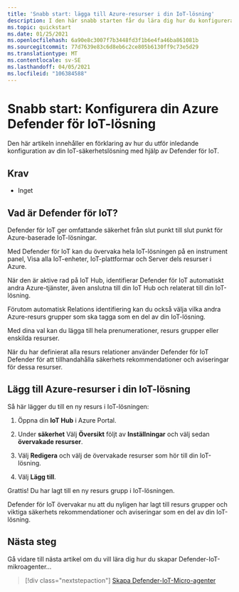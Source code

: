 ```yaml
---
title: 'Snabb start: lägga till Azure-resurser i din IoT-lösning'
description: I den här snabb starten får du lära dig hur du konfigurerar din IoT-lösning från slut punkt till slut punkt med hjälp av Azure Defender för IoT.
ms.topic: quickstart
ms.date: 01/25/2021
ms.openlocfilehash: 6a90e8c3007f7b3448fd3f1b6e4fa46ba861081b
ms.sourcegitcommit: 77d7639e83c6d8eb6c2ce805b6130ff9c73e5d29
ms.translationtype: MT
ms.contentlocale: sv-SE
ms.lasthandoff: 04/05/2021
ms.locfileid: "106384588"
---
```

# <a name="quickstart-configure-your-azure-defender-for-iot-solution"></a>Snabb start: Konfigurera din Azure Defender för IoT-lösning

Den här artikeln innehåller en förklaring av hur du utför inledande konfiguration av din IoT-säkerhetslösning med hjälp av Defender för IoT.

## <a name="prerequisites"></a>Krav

- Inget

## <a name="what-is-defender-for-iot"></a>Vad är Defender för IoT?

Defender för IoT ger omfattande säkerhet från slut punkt till slut punkt för Azure-baserade IoT-lösningar.

Med Defender för IoT kan du övervaka hela IoT-lösningen på en instrument panel, Visa alla IoT-enheter, IoT-plattformar och Server dels resurser i Azure.

När den är aktive rad på IoT Hub, identifierar Defender för IoT automatiskt andra Azure-tjänster, även anslutna till din IoT Hub och relaterat till din IoT-lösning.

Förutom automatisk Relations identifiering kan du också välja vilka andra Azure-resurs grupper som ska tagga som en del av din IoT-lösning.

Med dina val kan du lägga till hela prenumerationer, resurs grupper eller enskilda resurser.

När du har definierat alla resurs relationer använder Defender för IoT Defender för att tillhandahålla säkerhets rekommendationer och aviseringar för dessa resurser.

## <a name="add-azure-resources-to-your-iot-solution"></a>Lägg till Azure-resurser i din IoT-lösning

Så här lägger du till en ny resurs i IoT-lösningen:

1. Öppna din **IoT Hub** i Azure Portal.

1. Under **säkerhet** Välj **Översikt** följt av **Inställningar** och välj sedan **övervakade resurser**.

1. Välj **Redigera** och välj de övervakade resurser som hör till din IoT-lösning.

1. Välj **Lägg till**.

Grattis! Du har lagt till en ny resurs grupp i IoT-lösningen.

Defender för IoT övervakar nu att du nyligen har lagt till resurs grupper och viktiga säkerhets rekommendationer och aviseringar som en del av din IoT-lösning.

## <a name="next-steps"></a>Nästa steg

Gå vidare till nästa artikel om du vill lära dig hur du skapar Defender-IoT-mikroagenter...

> [!div class="nextstepaction"]
> [Skapa Defender-IoT-Micro-agenter](quickstart-create-security-twin.md)
